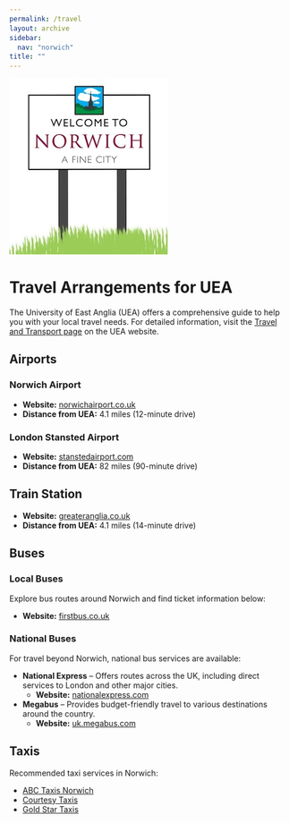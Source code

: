 ```yaml
---
permalink: /travel
layout: archive
sidebar:
  nav: "norwich"
title: ""
---
```

![Norwich](../assets/images/norwich_sign.jpg "Norwich")

# Travel Arrangements for UEA

The University of East Anglia (UEA) offers a comprehensive guide to help you with your local travel needs. For detailed information, visit the [Travel and Transport page](https://www.uea.ac.uk/uea-life/campus-life/travel-and-transport) on the UEA website.

## Airports

### Norwich Airport
- **Website:** [norwichairport.co.uk](https://www.norwichairport.co.uk/)  
- **Distance from UEA:** 4.1 miles (12-minute drive)

### London Stansted Airport
- **Website:** [stanstedairport.com](https://www.stanstedairport.com/)  
- **Distance from UEA:** 82 miles (90-minute drive)

## Train Station

- **Website:** [greateranglia.co.uk](https://www.greateranglia.co.uk/)  
- **Distance from UEA:** 4.1 miles (14-minute drive)

## Buses

### Local Buses
Explore bus routes around Norwich and find ticket information below:  
- **Website:** [firstbus.co.uk](https://www.firstbus.co.uk/norfolk-suffolk/routes-and-maps/network-norwich)

### National Buses
For travel beyond Norwich, national bus services are available:
- **National Express** – Offers routes across the UK, including direct services to London and other major cities.  
  - **Website:** [nationalexpress.com](https://www.nationalexpress.com/)  
- **Megabus** – Provides budget-friendly travel to various destinations around the country.  
  - **Website:** [uk.megabus.com](https://uk.megabus.com/)

## Taxis

Recommended taxi services in Norwich:
- [ABC Taxis Norwich](https://www.abctaxisnorwich.co.uk/)
- [Courtesy Taxis](https://courtesytaxis.com/)
- [Gold Star Taxis](https://goldstartaxis.org/)